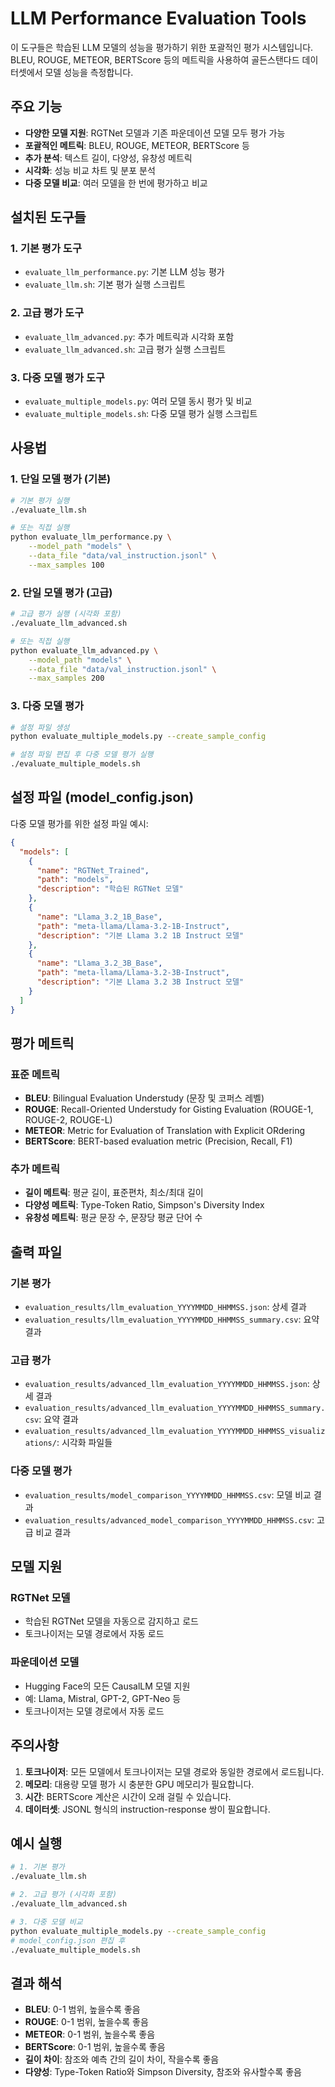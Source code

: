 # LLM Performance Evaluation Tools

이 도구들은 학습된 LLM 모델의 성능을 평가하기 위한 포괄적인 평가 시스템입니다. BLEU, ROUGE, METEOR, BERTScore 등의 메트릭을 사용하여 골든스탠다드 데이터셋에서 모델 성능을 측정합니다.

## 주요 기능

- **다양한 모델 지원**: RGTNet 모델과 기존 파운데이션 모델 모두 평가 가능
- **포괄적인 메트릭**: BLEU, ROUGE, METEOR, BERTScore 등
- **추가 분석**: 텍스트 길이, 다양성, 유창성 메트릭
- **시각화**: 성능 비교 차트 및 분포 분석
- **다중 모델 비교**: 여러 모델을 한 번에 평가하고 비교

## 설치된 도구들

### 1. 기본 평가 도구
- `evaluate_llm_performance.py`: 기본 LLM 성능 평가
- `evaluate_llm.sh`: 기본 평가 실행 스크립트

### 2. 고급 평가 도구
- `evaluate_llm_advanced.py`: 추가 메트릭과 시각화 포함
- `evaluate_llm_advanced.sh`: 고급 평가 실행 스크립트

### 3. 다중 모델 평가 도구
- `evaluate_multiple_models.py`: 여러 모델 동시 평가 및 비교
- `evaluate_multiple_models.sh`: 다중 모델 평가 실행 스크립트

## 사용법

### 1. 단일 모델 평가 (기본)

```bash
# 기본 평가 실행
./evaluate_llm.sh

# 또는 직접 실행
python evaluate_llm_performance.py \
    --model_path "models" \
    --data_file "data/val_instruction.jsonl" \
    --max_samples 100
```

### 2. 단일 모델 평가 (고급)

```bash
# 고급 평가 실행 (시각화 포함)
./evaluate_llm_advanced.sh

# 또는 직접 실행
python evaluate_llm_advanced.py \
    --model_path "models" \
    --data_file "data/val_instruction.jsonl" \
    --max_samples 200
```

### 3. 다중 모델 평가

```bash
# 설정 파일 생성
python evaluate_multiple_models.py --create_sample_config

# 설정 파일 편집 후 다중 모델 평가 실행
./evaluate_multiple_models.sh
```

## 설정 파일 (model_config.json)

다중 모델 평가를 위한 설정 파일 예시:

```json
{
  "models": [
    {
      "name": "RGTNet_Trained",
      "path": "models",
      "description": "학습된 RGTNet 모델"
    },
    {
      "name": "Llama_3.2_1B_Base",
      "path": "meta-llama/Llama-3.2-1B-Instruct",
      "description": "기본 Llama 3.2 1B Instruct 모델"
    },
    {
      "name": "Llama_3.2_3B_Base",
      "path": "meta-llama/Llama-3.2-3B-Instruct",
      "description": "기본 Llama 3.2 3B Instruct 모델"
    }
  ]
}
```

## 평가 메트릭

### 표준 메트릭
- **BLEU**: Bilingual Evaluation Understudy (문장 및 코퍼스 레벨)
- **ROUGE**: Recall-Oriented Understudy for Gisting Evaluation (ROUGE-1, ROUGE-2, ROUGE-L)
- **METEOR**: Metric for Evaluation of Translation with Explicit ORdering
- **BERTScore**: BERT-based evaluation metric (Precision, Recall, F1)

### 추가 메트릭
- **길이 메트릭**: 평균 길이, 표준편차, 최소/최대 길이
- **다양성 메트릭**: Type-Token Ratio, Simpson's Diversity Index
- **유창성 메트릭**: 평균 문장 수, 문장당 평균 단어 수

## 출력 파일

### 기본 평가
- `evaluation_results/llm_evaluation_YYYYMMDD_HHMMSS.json`: 상세 결과
- `evaluation_results/llm_evaluation_YYYYMMDD_HHMMSS_summary.csv`: 요약 결과

### 고급 평가
- `evaluation_results/advanced_llm_evaluation_YYYYMMDD_HHMMSS.json`: 상세 결과
- `evaluation_results/advanced_llm_evaluation_YYYYMMDD_HHMMSS_summary.csv`: 요약 결과
- `evaluation_results/advanced_llm_evaluation_YYYYMMDD_HHMMSS_visualizations/`: 시각화 파일들

### 다중 모델 평가
- `evaluation_results/model_comparison_YYYYMMDD_HHMMSS.csv`: 모델 비교 결과
- `evaluation_results/advanced_model_comparison_YYYYMMDD_HHMMSS.csv`: 고급 비교 결과

## 모델 지원

### RGTNet 모델
- 학습된 RGTNet 모델을 자동으로 감지하고 로드
- 토크나이저는 모델 경로에서 자동 로드

### 파운데이션 모델
- Hugging Face의 모든 CausalLM 모델 지원
- 예: Llama, Mistral, GPT-2, GPT-Neo 등
- 토크나이저는 모델 경로에서 자동 로드

## 주의사항

1. **토크나이저**: 모든 모델에서 토크나이저는 모델 경로와 동일한 경로에서 로드됩니다.
2. **메모리**: 대용량 모델 평가 시 충분한 GPU 메모리가 필요합니다.
3. **시간**: BERTScore 계산은 시간이 오래 걸릴 수 있습니다.
4. **데이터셋**: JSONL 형식의 instruction-response 쌍이 필요합니다.

## 예시 실행

```bash
# 1. 기본 평가
./evaluate_llm.sh

# 2. 고급 평가 (시각화 포함)
./evaluate_llm_advanced.sh

# 3. 다중 모델 비교
python evaluate_multiple_models.py --create_sample_config
# model_config.json 편집 후
./evaluate_multiple_models.sh
```

## 결과 해석

- **BLEU**: 0-1 범위, 높을수록 좋음
- **ROUGE**: 0-1 범위, 높을수록 좋음
- **METEOR**: 0-1 범위, 높을수록 좋음
- **BERTScore**: 0-1 범위, 높을수록 좋음
- **길이 차이**: 참조와 예측 간의 길이 차이, 작을수록 좋음
- **다양성**: Type-Token Ratio와 Simpson Diversity, 참조와 유사할수록 좋음

